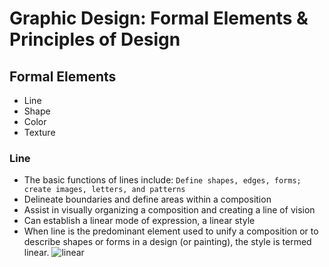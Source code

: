 # Graphic Design: Formal Elements & Principles of Design
## Formal Elements  
- Line
- Shape
- Color
- Texture
### Line
- The basic functions of lines include: ```Define shapes, edges, forms; create images, letters, and patterns```
- Delineate boundaries and define areas within a composition
- Assist in visually organizing a composition and creating a line of vision 
- Can establish a linear mode of expression, a linear style
- When line is the predominant element used to unify a composition or to describe shapes or forms in a design (or painting), the style is termed linear.
![linear](./linear.avif "linear")